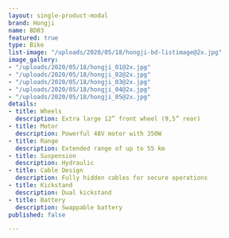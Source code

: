```yaml
---
layout: single-product-modal
brand: Hongji
name: BD03
featured: true
type: Bike
list-image: "/uploads/2020/05/18/hongji-bd-listimage@2x.jpg"
image_gallery:
- "/uploads/2020/05/18/hongji_01@2x.jpg"
- "/uploads/2020/05/18/hongji_02@2x.jpg"
- "/uploads/2020/05/18/hongji_03@2x.jpg"
- "/uploads/2020/05/18/hongji_04@2x.jpg"
- "/uploads/2020/05/18/hongji_05@2x.jpg"
details:
- title: Wheels
  description: Extra large 12” front wheel (9,5” rear)
- title: Motor
  description: Powerful 48V motor with 350W
- title: Range
  description: Extended range of up to 55 km
- title: Suspension
  description: Hydraulic
- title: Cable Design
  description: Fully hidden cables for secure operations
- title: Kickstand
  description: Dual kickstand
- title: Battery
  description: Swappable battery
published: false

---
```

